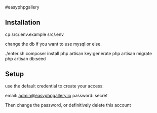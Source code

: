 #easyphpgallery


## Installation

cp src/.env.example src/.env

change the db if you want to use mysql or else.

./enter.sh
composer install
php artisan key:generate
php artisan migrate
php artisan db:seed

## Setup

use the default credential to create your access:

email: admin@easyphpgallery.io
password: secret

Then change the password, or definitively delete this account
